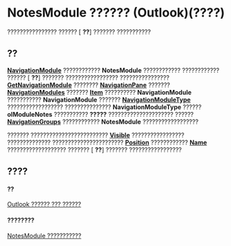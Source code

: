 
# NotesModule ?????? (Outlook)(????)

???????????????? ?????? [ **??**] ??????? ???????????


## ??

 **[NavigationModule](76565eaf-1e64-f5d4-b90f-ba156863802c.md)** ???????????? **NotesModule** ???????????? ???????????? ?????? [ **??**] ??????? ????????????????? ???????????????? **[GetNavigationModule](7c1a1313-94a4-fa68-7e70-66d85496fec0.md)** ???????? **[NavigationPane](b6538c72-6115-99fc-c926-e0532a747823.md)** ??????? **[NavigationModules](4b0743d3-0a21-488c-27b2-31ae07129a61.md)** ??????? **[Item](ee8fdd9c-2b94-29c3-7622-f6e5c8c5399c.md)** ?????????? **NavigationModule** ??????????? **NavigationModule** ??????? **[NavigationModuleType](ee1fc78a-9720-c8d0-964c-0178ddbe8af6.md)** ?????????????????? ??????????????? **NavigationModuleType** ?????? **olModuleNotes** ??????????? **?????** ????????????????????? ?????? **[NavigationGroups](92539b30-31c9-c57d-c58d-a7d70947aa4d.md)** ???????????? **NotesModule** ??????????????????

??????? ????????????????????????? **[Visible](f416ec38-8469-4352-21fd-ebb01f5915eb.md)** ????????????????? ?????????????? ??????????????????????? **[Position](156677b0-2b18-e82a-69c1-4903fac8a47c.md)** ???????????? **[Name](96627263-0958-92a2-685a-758b3f308890.md)** ??????????????????? ??????? [ **??**] ??????? ?????????????????


## ????


#### ??


[Outlook ?????? ??? ??????](73221b13-d8d8-99b8-3394-b95dbbfd5ddc.md)
#### ????????


[NotesModule ???????????](http://msdn.microsoft.com/library/c84f7160-8493-7fdb-a926-7c83be5e1f90%28Office.15%29.aspx)